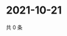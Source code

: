 # 2021-10-21

共 0 条

<!-- BEGIN WEIBO -->
<!-- 最后更新时间 Thu Oct 21 2021 08:44:34 GMT+0800 (China Standard Time) -->

<!-- END WEIBO -->
